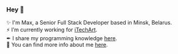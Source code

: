 ### Hey 👋

✨ I'm Max, a Senior Full Stack Developer based in Minsk, Belarus.  
⚡ I’m currently working for [iTechArt](https://www.itechart.com/).  
✒ I share my programming knowledge [here](https://github.com/Max-Starling/Notes).  
🔎 You can find more info about me [here](https://max-starling-cv.web.app/).
<!--  and my experience, my skills -->

<!--
**Max-Starling/Max-Starling** is a ✨ _special_ ✨ repository because its `README.md` (this file) appears on your GitHub profile.

Here are some ideas to get you started:

- 🔭 I’m currently working on ...
- 🌱 I’m currently learning ...
- 👯 I’m looking to collaborate on ...
- 🤔 I’m looking for help with ...
- 💬 Ask me about ...
- 📫 How to reach me: ...
- 😄 Pronouns: ...
- ⚡ Fun fact: ...
-->
